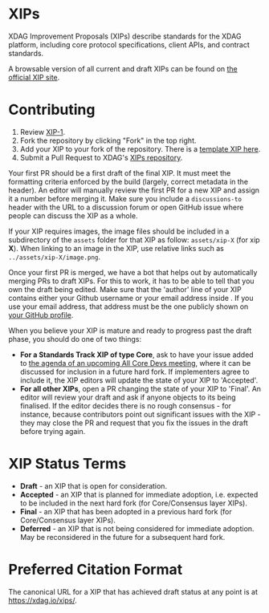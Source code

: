 # XIPs 
XDAG Improvement Proposals (XIPs) describe standards for the XDAG platform, including core protocol specifications, client APIs, and contract standards.

A browsable version of all current and draft XIPs can be found on [the official XIP site](http://xdag.io/xips).

# Contributing

 1. Review [XIP-1](XIPS/xip-1.md).
 2. Fork the repository by clicking "Fork" in the top right.
 3. Add your XIP to your fork of the repository. There is a [template XIP here](xip-X.md).
 4. Submit a Pull Request to XDAG's [XIPs repository](https://github.com/xdagger/XIPs).

Your first PR should be a first draft of the final XIP. It must meet the formatting criteria enforced by the build (largely, correct metadata in the header). An editor will manually review the first PR for a new XIP and assign it a number before merging it. Make sure you include a `discussions-to` header with the URL to a discussion forum or open GitHub issue where people can discuss the XIP as a whole.

If your XIP requires images, the image files should be included in a subdirectory of the `assets` folder for that XIP as follow: `assets/xip-X` (for xip **X**). When linking to an image in the XIP, use relative links such as `../assets/xip-X/image.png`.

Once your first PR is merged, we have a bot that helps out by automatically merging PRs to draft XIPs. For this to work, it has to be able to tell that you own the draft being edited. Make sure that the 'author' line of your XIP contains either your Github username or your email address inside <triangular brackets>. If you use your email address, that address must be the one publicly shown on [your GitHub profile](https://github.com/settings/profile).

When you believe your XIP is mature and ready to progress past the draft phase, you should do one of two things:

 - **For a Standards Track XIP of type Core**, ask to have your issue added to [the agenda of an upcoming All Core Devs meeting](https://github.com/XDagger/management/issues), where it can be discussed for inclusion in a future hard fork. If implementers agree to include it, the XIP editors will update the state of your XIP to 'Accepted'.
 - **For all other XIPs**, open a PR changing the state of your XIP to 'Final'. An editor will review your draft and ask if anyone objects to its being finalised. If the editor decides there is no rough consensus - for instance, because contributors point out significant issues with the XIP - they may close the PR and request that you fix the issues in the draft before trying again.

# XIP Status Terms
* **Draft** - an XIP that is open for consideration.
* **Accepted** - an XIP that is planned for immediate adoption, i.e. expected to be included in the next hard fork (for Core/Consensus layer XIPs).
* **Final** - an XIP that has been adopted in a previous hard fork (for Core/Consensus layer XIPs).
* **Deferred** - an XIP that is not being considered for immediate adoption. May be reconsidered in the future for a subsequent hard fork.

# Preferred Citation Format

The canonical URL for a XIP that has achieved draft status at any point is at https://xdag.io/xips/.